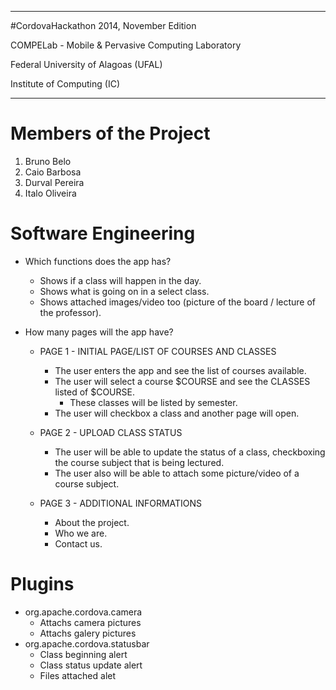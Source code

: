 ---------------------------------------------------

#CordovaHackathon 2014, November Edition 

COMPELab - Mobile & Pervasive Computing Laboratory 

Federal University of Alagoas (UFAL) 

Institute of Computing (IC) 

---------------------------------------------------

# Members of the Project 
1. Bruno Belo 
2. Caio Barbosa 
3. Durval Pereira 
4. Italo Oliveira 

# Software Engineering
- Which functions does the app has?
  - Shows if a class will happen in the day.
  - Shows what is going on in a select class.
  - Shows attached images/video too (picture of the board / lecture of the professor).

- How many pages will the app have?

  - PAGE 1 - INITIAL PAGE/LIST OF COURSES AND CLASSES
    - The user enters the app and see the list of courses available.
    - The user will select a course $COURSE and see the CLASSES listed of $COURSE.
      - These classes will be listed by semester.
    - The user will checkbox a class and another page will open.

  - PAGE 2 - UPLOAD CLASS STATUS
    - The user will be able to update the status of a class, checkboxing the course subject that is being lectured.
    - The user also will be able to attach some picture/video of a course subject.

  - PAGE 3 - ADDITIONAL INFORMATIONS
    - About the project.
    - Who we are.
    - Contact us.

# Plugins
  - org.apache.cordova.camera
    - Attachs camera pictures
    - Attachs galery pictures
  - org.apache.cordova.statusbar 
    - Class beginning alert
    - Class status update alert
    - Files attached alet
